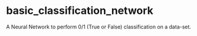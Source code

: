 # basic_classification_network
A Neural Network to perform 0/1 (True or False) classification on a data-set.
